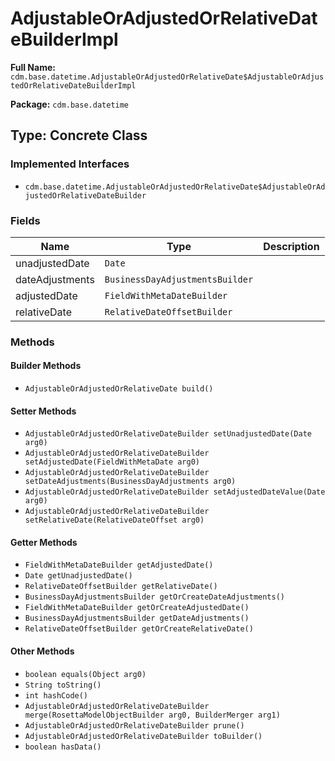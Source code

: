# AdjustableOrAdjustedOrRelativeDateBuilderImpl

**Full Name:** `cdm.base.datetime.AdjustableOrAdjustedOrRelativeDate$AdjustableOrAdjustedOrRelativeDateBuilderImpl`

**Package:** `cdm.base.datetime`

## Type: Concrete Class

### Implemented Interfaces

- `cdm.base.datetime.AdjustableOrAdjustedOrRelativeDate$AdjustableOrAdjustedOrRelativeDateBuilder`

### Fields

| Name | Type | Description |
|------|------|-------------|
| unadjustedDate | `Date` |  |
| dateAdjustments | `BusinessDayAdjustmentsBuilder` |  |
| adjustedDate | `FieldWithMetaDateBuilder` |  |
| relativeDate | `RelativeDateOffsetBuilder` |  |

### Methods

#### Builder Methods

- `AdjustableOrAdjustedOrRelativeDate build()`

#### Setter Methods

- `AdjustableOrAdjustedOrRelativeDateBuilder setUnadjustedDate(Date arg0)`
- `AdjustableOrAdjustedOrRelativeDateBuilder setAdjustedDate(FieldWithMetaDate arg0)`
- `AdjustableOrAdjustedOrRelativeDateBuilder setDateAdjustments(BusinessDayAdjustments arg0)`
- `AdjustableOrAdjustedOrRelativeDateBuilder setAdjustedDateValue(Date arg0)`
- `AdjustableOrAdjustedOrRelativeDateBuilder setRelativeDate(RelativeDateOffset arg0)`

#### Getter Methods

- `FieldWithMetaDateBuilder getAdjustedDate()`
- `Date getUnadjustedDate()`
- `RelativeDateOffsetBuilder getRelativeDate()`
- `BusinessDayAdjustmentsBuilder getOrCreateDateAdjustments()`
- `FieldWithMetaDateBuilder getOrCreateAdjustedDate()`
- `BusinessDayAdjustmentsBuilder getDateAdjustments()`
- `RelativeDateOffsetBuilder getOrCreateRelativeDate()`

#### Other Methods

- `boolean equals(Object arg0)`
- `String toString()`
- `int hashCode()`
- `AdjustableOrAdjustedOrRelativeDateBuilder merge(RosettaModelObjectBuilder arg0, BuilderMerger arg1)`
- `AdjustableOrAdjustedOrRelativeDateBuilder prune()`
- `AdjustableOrAdjustedOrRelativeDateBuilder toBuilder()`
- `boolean hasData()`


